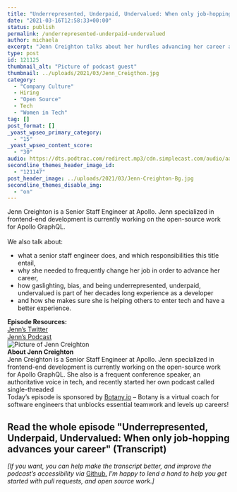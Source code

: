 ```yaml
---
title: "Underrepresented, Underpaid, Undervalued: When only job-hopping advances your career"
date: "2021-03-16T12:58:33+00:00"
status: publish
permalink: /underrepresented-underpaid-undervalued
author: michaela
excerpt: "Jenn Creighton talks about her hurdles advancing her career as a woman in tech."
type: post
id: 121125
thumbnail_alt: "Picture of podcast guest"
thumbnail: ../uploads/2021/03/Jenn_Creigthon.jpg
category:
  - "Company Culture"
  - Hiring
  - "Open Source"
  - Tech
  - "Women in Tech"
tag: []
post_format: []
_yoast_wpseo_primary_category:
  - "15"
_yoast_wpseo_content_score:
  - "30"
audio: https://dts.podtrac.com/redirect.mp3/cdn.simplecast.com/audio/aaca909a-e34f-49ae-a86f-f59e4fa807f0/episodes/ed08d77f-bcd2-46d6-b2d8-bb0b5cb934ef/audio/7e71fc7b-e153-4fc4-af77-a740f35a6d6e/default_tc.mp3
secondline_themes_header_image_id:
  - "121147"
post_header_image: ../uploads/2021/03/Jenn-Creighton-Bg.jpg
secondline_themes_disable_img:
  - "on"
---
```


<div class="episode-about">
Jenn Creighton is a Senior Staff Engineer at Apollo. Jenn specialized in frontend-end development is currently working on the open-source work for Apollo GraphQL.
<br/> <br/>We also talk about:
<ul>
<li> what a senior staff engineer does, and which responsibilities this title entail,</li>
<li> why she needed to frequently change her job in order to advance her career,</li>
<li> how gaslighting, bias, and being underrepresented, underpaid, undervalued is part of her decades long experience as a developer</li>
<li> and how she makes sure she is helping others to enter tech and have a better experience.</li>
</ul>
</div>
<div class=" episode-links">
<b>Episode Resources:</b><br/>
<a href="https://twitter.com/gurlcode">Jenn’s Twitter</a><br/>
<a href="https://anchor.fm/single-threaded">Jenn’s Podcast</a><br/>
<!--<a href="">THIRD LINK</a><br/>-->
</div>

<div class="row pt-2 align-items-center">
<div class="col-4 guest-picture">
<img src="../uploads/2021/03/Jenn_Creigthon.jpg" alt="Picture of Jenn Creighton"/>
</div>
<div class="col-8 guest-about">
<b>About Jenn Creighton</b><br/>
Jenn Creighton is a Senior Staff Engineer at Apollo. Jenn specialized in frontend-end development is currently working on the open-source work for Apollo GraphQL.  
She also is a frequent conference speaker, an authoritative voice in tech, and recently started her own podcast called single-threaded
</div>
</div>

<div class="sponsorship">Today’s episode is sponsored by <a href="https://www.botany.io" rel="noopener noreferrer" target="_blank">Botany.io</a> – Botany is a virtual coach for software engineers that unblocks essential teamwork and levels up careers!</div>

## Read the whole episode "Underrepresented, Underpaid, Undervalued: When only job-hopping advances your career" (Transcript)

_\[If you want, you can help make the transcript better, and improve the podcast’s accessibility via_ [Github](https://github.com/mgreiler/se-unlocked/tree/master/Transcripts)_[.](https://github.com/mgreiler/se-unlocked/tree/master/Transcripts) I’m happy to lend a hand to help you get started with pull requests, and open source work.\]_
